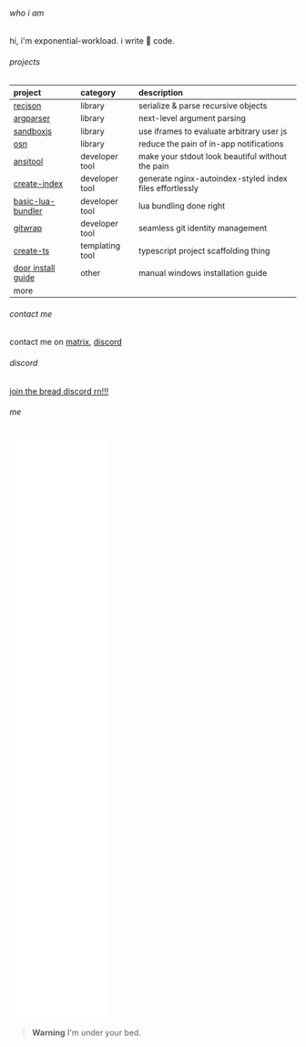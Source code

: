 ###### who i am
hi, i'm exponential-workload. i write 🍝 code.

###### projects

| project                                                                   |  category       | description                                                 |
| :------------------------------------------------------------------------ | :-------------- | :---------------------------------------------------------- |
| [recjson](https://github.com/Exponential-Workload/recjson)                | library         | serialize & parse recursive objects                         |
| [argparser](https://github.com/Exponential-Workload/argparser)            | library         | next-level argument parsing                                 |
| [sandboxjs](https://codeberg.org/Expo/sbjs)                               | library         | use iframes to evaluate arbitrary user js                   |
| [osn](https://github.com/Exponential-Workload/osn)                        | library         | reduce the pain of in-app notifications                     |
| [ansitool](https://github.com/Exponential-Workload/AnsiTool)              | developer tool  | make your stdout look beautiful without the pain            |
| [create-index](https://github.com/Exponential-Workload/create-index)      | developer tool  | generate nginx-autoindex-styled index files effortlessly    |
| [basic-lua-bundler](https://github.com/BreadCity/blb)                     | developer tool  | lua bundling done right                                     |
| [gitwrap](https://codeberg.org/Expo/gitwrap)                              | developer tool  | seamless git identity management                            |
| [create-ts](https://github.com/Exponential-Workload/create-ts)            | templating tool | typescript project scaffolding thing                        |
| [door install guide](https://codeberg.org/Expo/manual-door-install-guide) | other           | manual windows installation guide                           |
| more                                                                      |                 |                                                             |

###### contact me

contact me on [matrix](https://matrix.to/#/@3xpo:matrix.org), [discord](https://cord.breadhub.cc)

###### discord

[join the bread discord rn!!!](https://cord.breadhub.cc)

###### me

[![](https://raw.githubusercontent.com/Exponential-Workload/Exponential-Workload/main/github-metrics.svg)](https://codeberg.org/Expo)

> **Warning**
I'm under your bed.
